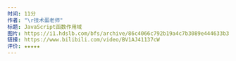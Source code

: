 ```yaml
---
时间: 11分
作者: "\r技术蛋老师"
标题: JavaScript函数作用域 
图片: https://i1.hdslb.com/bfs/archive/86c4066c792b19a4c7b3089e444633b3b6983636.jpg@480w_300h_1c_!web-space-channel-video.webp
链接: https://www.bilibili.com/video/BV1AJ41137cW
评价: ★★★★★
---
```


